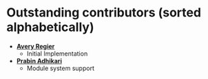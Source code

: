 Outstanding contributors (sorted alphabetically)
============================================

* **[Avery Regier](https://github.com/AveryRegier)**
  * Initial Implementation
* **[Prabin Adhikari](https://github.com/PrabinAdhikari)**
  * Module system support

